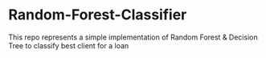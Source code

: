 # Random-Forest-Classifier
This repo represents a simple implementation of Random Forest &amp; Decision Tree to classify best client for a loan
